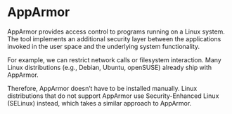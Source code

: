 # AppArmor 

AppArmor provides access control to programs running on a Linux system. The tool implements an additional security layer between the applications invoked in the user space and the underlying system functionality. 

For example, we can restrict network calls or filesystem interaction. Many Linux distributions (e.g., Debian, Ubuntu, openSUSE) already ship with AppArmor.

Therefore, AppArmor doesn’t have to be installed manually. Linux distributions that do not support AppArmor use Security-Enhanced Linux (SELinux) instead, which takes a similar approach to AppArmor.